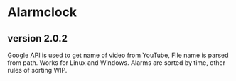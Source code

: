 # Alarmclock

## version 2.0.2

Google API is used to get name of video from YouTube, File name is parsed from path. Works for Linux and Windows. Alarms are sorted by time, other rules of sorting WIP.